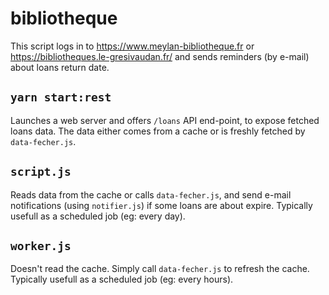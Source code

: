 # bibliotheque

This script logs in to https://www.meylan-bibliotheque.fr or https://bibliotheques.le-gresivaudan.fr/ and sends reminders (by e-mail) about loans return date.

## `yarn start:rest`

Launches a web server and offers `/loans` API end-point, to expose fetched loans data. The data either comes from a cache or is freshly fetched by `data-fecher.js`.

## `script.js`

Reads data from the cache or calls `data-fecher.js`, and send e-mail notifications (using `notifier.js`) if some loans are about expire.
Typically usefull as a scheduled job (eg: every day).

## `worker.js`

Doesn't read the cache. Simply call `data-fecher.js` to refresh the cache.
Typically usefull as a scheduled job (eg: every hours).
